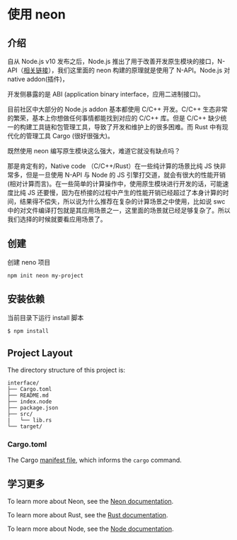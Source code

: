 # 使用 neon

## 介绍

自从 Node.js v10 发布之后，Node.js 推出了用于改善开发原生模块的接口，N-API（[相关链接](https://nodejs.org/api/n-api.html)），我们这里面的 neon 构建的原理就是使用了 N-API。Node.js 对 native addon(插件)，

开发侧暴露的是 ABI (application binary interface，应用二进制接口)。

目前社区中大部分的 Node.js addon 基本都使用 C/C++ 开发。C/C++ 生态非常的繁荣，基本上你想做任何事情都能找到对应的 C/C++ 库。但是 C/C++ 缺少统一的构建工具链和包管理工具，导致了开发和维护上的很多困难。而 Rust 中有现代化的管理工具 Cargo (很好很强大)。

既然使用 neon 编写原生模块这么强大，难道它就没有缺点吗？

那是肯定有的，Native code （C/C++/Rust）在一些纯计算的场景比纯 JS 快非常多，但是一旦使用 N-API 与 Node 的 JS 引擎打交道，就会有很大的性能开销(相对计算而言)。在一些简单的计算操作中，使用原生模块进行开发的话，可能速度比纯 JS 还要慢，因为在桥接的过程中产生的性能开销已经超过了本身计算的时间，结果得不偿失，所以说为什么推荐在复杂的计算场景之中使用，比如说 swc 中的对文件编译打包就是其应用场景之一，这里面的场景就已经足够复杂了。所以我们选择的时候就要看应用场景了。

## 创建

创建 neno 项目

```shell
npm init neon my-project
```

## 安装依赖

当前目录下运行 install 脚本

```sh
$ npm install
```

## Project Layout

The directory structure of this project is:

```
interface/
├── Cargo.toml
├── README.md
├── index.node
├── package.json
├── src/
|   └── lib.rs
└── target/
```

### Cargo.toml

The Cargo [manifest file](https://doc.rust-lang.org/cargo/reference/manifest.html), which informs the `cargo` command.

## 学习更多

To learn more about Neon, see the [Neon documentation](https://neon-bindings.com).

To learn more about Rust, see the [Rust documentation](https://www.rust-lang.org).

To learn more about Node, see the [Node documentation](https://nodejs.org).
